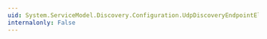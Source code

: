 ```yaml
---
uid: System.ServiceModel.Discovery.Configuration.UdpDiscoveryEndpointElement.#ctor
internalonly: False
---
```

